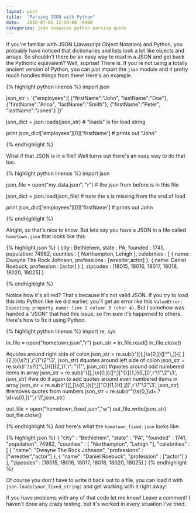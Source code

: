 ```yaml
---
layout: post
title:  "Parsing JSON with Python"
date:   2016-07-01 12:50:00 -0400
categories: json nospaces python parsing guide
---
```


If you're familiar with JSON (Javascript Object Notation) and Python, you probably have noticed that dictionaries and lists look
a lot like objects and arrays. So shouldn't there be an easy way to read in a JSON and get back the Pythonic equivalent? Well, suprise! 
There is. If you're not using a totally ancient version of Python, you can just import the `json` module and it pretty much handles 
things from there! Here's an example.

{% highlight python linenos %}
import json

json_str = '{"employees":[ {"firstName":"John", "lastName":"Doe"}, {"firstName":"Anna", "lastName":"Smith"}, {"firstName":"Peter", "lastName":"Jones"} ]}'

json_dict = json.loads(json_str) # "loads" is for load string

print json_dict['employees'][0]['firstName'] # prints out "John"

{% endhighlight %}

What if that JSON is in a file? Well turns out there's an easy way to do that too.

{% highlight python linenos %}
import json

json_file = open("my_data.json", "r") # the json from before is in this file

json_dict = json.load(json_file) # note the s is missing from the end of load

print json_dict['employees'][0]['firstName'] # prints out John

{% endhighlight %}

Alright, so that's nice to know. But lets say you have a JSON in a file called `hometown.json` that looks like this:

{% highlight json %}
{
  city : Bethlehem,
  state : PA,
  founded : 1741,
  population: 74982,
  counties : [ Northampton, Lehigh ],
  celebrities : [
    {
      name: Dwayne The Rock Johnson,
      professions : [wrestler,actor]
    },
    {
      name: Daniel Roebuck,
      profession : [actor]
    }
  ],
  zipcodes : [18015, 18016, 18017, 18018, 18020, 18025]
}

{% endhighlight %}

Notice how it's all red? That's because it's not valid JSON. If you try to load this into Python like we did earlier, you'll get an error
like this `ValueError: Expecting property name: line 2 column 3 (char 4)`.
But I somehow was handed a "JSON" that had this issue, so I'm sure it's happened to others. Here's how to fix it using Python. 

{% highlight python linenos %}
import re, sys

in_file = open("hometown.json","r")
json_str = in_file.read()
in_file.close()

#quotes around right side of colon
json_str = re.sub(r'([{,]\s{0,})([^\"\\,\]\}\{\[ ]{2,})(\s?:)',r'\1"\2"\3', json_str) 
#quotes around left side of colon
json_str = re.sub(r':\s?([^\\,\]\}\{\[]{2,})',r': "\1"', json_str) 
#quotes around odd numbered items in array
json_str = re.sub(r'([\[,]\s{0,})([^\,\]\[\"\{\}]{1,})([,\]])',r'\1"\2"\3', json_str) 
#we do it again to add quotes around even numbered items in array
json_str = re.sub(r'([\[,]\s{0,})([^\,\]\[\"\{\}]{1,})([,\]])',r'\1"\2"\3', json_str) 
#removes quotes from numbers
json_str = re.sub(r'\"(\s{0,}\d+\.?\d+\s{0,})\"',r'\1',json_str) 

out_file = open("hometown_fixed.json","w")
out_file.write(json_str)
out_file.close()

{% endhighlight %}
And here's what the `hometown_fixed.json` looks like:

{% highlight json %}
{
  "city" : "Bethlehem",
  "state" : "PA",
  "founded" : 1741,
  "population": 74982,
  "counties" : [ "Northampton", "Lehigh "],
  "celebrities" : [
    {
      "name": "Dwayne The Rock Johnson",
      "professions" : ["wrestler","actor"]
    },
    {
      "name": "Daniel Roebuck",
      "profession" : ["actor"]
    }
  ],
  "zipcodes" : [18015, 18016, 18017, 18018, 18020, 18025]
}
{% endhighlight %}

Of course you don't have to write it back out to a file, you can load it with `json.loads(your_fixed_string)` and get working with it right away!

If you have problems with any of that code let me know! Leave a comment! I haven't done any crazy testing, but it's worked in every situation I've tried.
